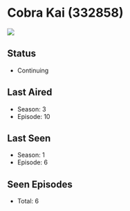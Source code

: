 # Cobra Kai (332858)

<img src="https://dg31sz3gwrwan.cloudfront.net/poster/332858/1322780-0-optimized.jpg" />

## Status
* Continuing
## Last Aired
* Season: 3
* Episode: 10
## Last Seen
* Season: 1
* Episode: 6
## Seen Episodes
* Total: 6
